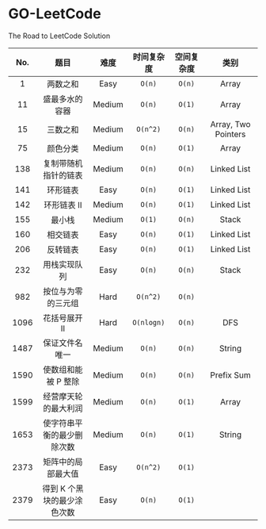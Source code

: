 # GO-LeetCode
The Road to LeetCode Solution

| No.  |            题目             |  难度  | 时间复杂度 | 空间复杂度 |        类别         |
| :--: | :-------------------------: | :----: | :--------: | :--------: | :-----------------: |
|  1   |          两数之和           |  Easy  |   `O(n)`   |   `O(n)`   |        Array        |
|  11  |       盛最多水的容器        | Medium |   `O(n)`   |   `O(1)`   |        Array        |
|  15  |          三数之和           | Medium |  `O(n^2)`  |   `O(n)`   | Array, Two Pointers |
|  75  |          颜色分类           | Medium |   `O(n)`   |   `O(1)`   |        Array        |
| 138  |    复制带随机指针的链表     | Medium |   `O(n)`   |   `O(n)`   |     Linked List     |
| 141  |          环形链表           |  Easy  |   `O(n)`   |   `O(1)`   |     Linked List     |
| 142  |         环形链表 II         | Medium |   `O(n)`   |   `O(1)`   |     Linked List     |
| 155  |           最小栈            | Medium |   `O(1)`   |   `O(n)`   |        Stack        |
| 160  |          相交链表           |  Easy  |   `O(n)`   |   `O(1)`   |     Linked List     |
| 206  |          反转链表           |  Easy  |   `O(n)`   |   `O(1)`   |     Linked List     |
| 232  |        用栈实现队列         |  Easy  |   `O(n)`   |   `O(n)`   |        Stack        |
| 982  |     按位与为零的三元组      |  Hard  |  `O(n^2)`  |   `O(n)`   |                     |
| 1096 |        花括号展开 II        |  Hard  | `O(nlogn)` |   `O(n)`   |         DFS         |
| 1487 |       保证文件名唯一        | Medium |   `O(n)`   |   `O(n)`   |       String        |
| 1590 |     使数组和能被 P 整除     | Medium |   `O(n)`   |   `O(n)`   |     Prefix Sum      |
| 1599 |    经营摩天轮的最大利润     | Medium |   `O(n)`   |   `O(1)`   |        Array        |
| 1653 | 使字符串平衡的最少删除次数  | Medium |   `O(n)`   |   `O(1)`   |       String        |
| 2373 |     矩阵中的局部最大值      |  Easy  |  `O(n^2)`  |   `O(1)`   |                     |
| 2379 | 得到 K 个黑块的最少涂色次数 |  Easy  |   `O(n)`   |   `O(1)`   |                     |



